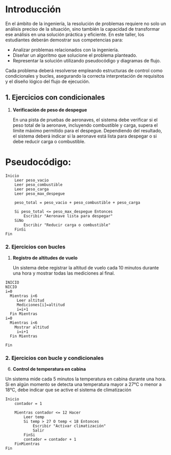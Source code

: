# **Introducción**

En el ámbito de la ingeniería, la resolución de problemas requiere no solo un análisis preciso de la situación, sino también la capacidad de transformar ese análisis en una solución práctica y eficiente. En este taller, los estudiantes deberán demostrar sus competencias para:

- Analizar problemas relacionados con la ingeniería.
- Diseñar un algoritmo que solucione el problema planteado.
- Representar la solución utilizando pseudocódigo y diagramas de flujo.

Cada problema deberá resolverse empleando estructuras de control como condicionales y bucles, asegurando la correcta interpretación de requisitos y el diseño lógico del flujo de ejecución.

## **1. Ejercicios con condicionales**

1. **Verificación de peso de despegue**
    
    En una pista de pruebas de aeronaves, el sistema debe verificar si el peso total de la aeronave, incluyendo combustible y carga, supera el límite máximo permitido para el despegue. Dependiendo del resultado, el sistema deberá indicar si la aeronave está lista para despegar o si debe reducir carga o combustible.

# Pseudocódigo:
```
Inicio
    Leer peso_vacio
    Leer peso_combustible
    Leer peso_carga
    Leer peso_max_despegue

    peso_total = peso_vacio + peso_combustible + peso_carga

    Si peso_total <= peso_max_despegue Entonces
        Escribir "Aeronave lista para despegar"
    SiNo
        Escribir "Reducir carga o combustible"
    FinSi
Fin
```

### **2. Ejercicios con bucles**

1. **Registro de altitudes de vuelo**
    
    Un sistema debe registrar la altitud de vuelo cada 10 minutos durante una hora y mostrar todas las mediciones al final.

```
INICIO
NICIO
i=0
  Mientras i<6
     Leer altitud
     Mediciones[i]=altitud
     i=i+1
  Fin Mientras
i=0
  Mientras i<6
    Mostrar altitud
     i=i+1
  Fin Mientras

Fin
```
### **2. Ejercicios con bucle y condicionales**
6. **Control de temperatura en cabina**

Un sistema mide cada 5 minutos la temperatura en cabina durante una hora. Si en algún momento se detecta una temperatura mayor a 27°C o menor a 18°C, debe indicar que se active el sistema de climatización
```
Inicio
    contador = 1

    Mientras contador <= 12 Hacer
        Leer temp
        Si temp > 27 O temp < 18 Entonces
            Escribir "Activar climatización"
            Salir
        FinSi
        contador = contador + 1
    FinMientras
Fin
```
